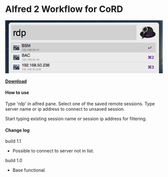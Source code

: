 # Alfred 2 Workflow for CoRD #

![Screen Shot](https://github.com/trostnikov/RDP_CoRD/raw/master/Screen%20Shot.png "Screen shot")


**[Download](https://github.com/trostnikov/RDP_CoRD/raw/master/RDP%20CoRd.alfredworkflow)**


####  How to use #####

Type 'rdp' in alfred pane. Select one of the saved remote sessions. Type server name or ip address to connect to unsaved session.

Start typing existing session name or session ip address for filtering.


#### Change log ####

build 1.1

 - Possible to connect to server not in list.

build 1.0

 - Base functional.







